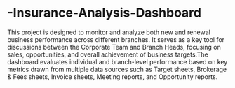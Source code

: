 # -Insurance-Analysis-Dashboard
This project is designed to monitor and analyze both new and renewal business performance across different branches. It serves as a key tool for discussions between the Corporate Team and Branch Heads, focusing on sales, opportunities, and overall achievement of business targets.The dashboard evaluates individual and branch-level performance based on key metrics drawn from multiple data sources such as Target sheets, Brokerage & Fees sheets, Invoice sheets, Meeting reports, and Opportunity reports.

